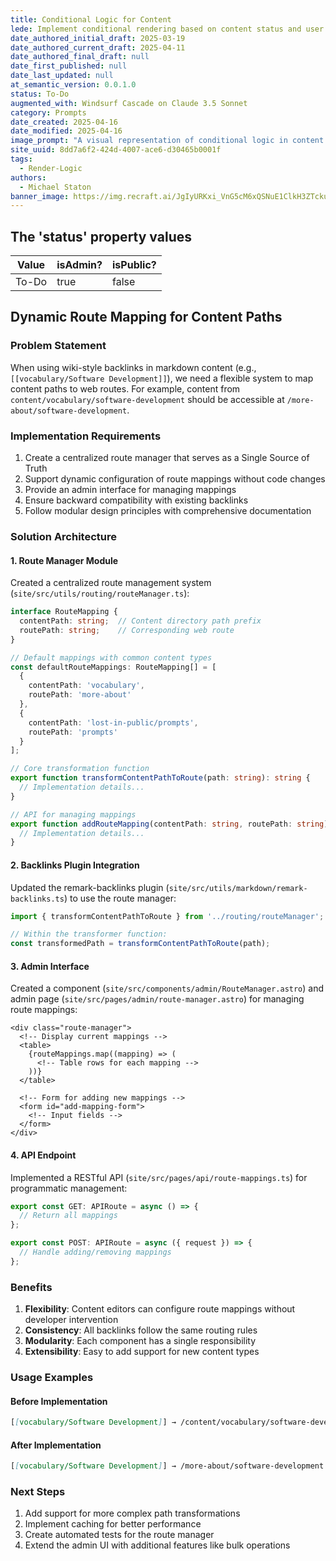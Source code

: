 ```yaml
---
title: Conditional Logic for Content
lede: Implement conditional rendering based on content status and user roles
date_authored_initial_draft: 2025-03-19
date_authored_current_draft: 2025-04-11
date_authored_final_draft: null
date_first_published: null
date_last_updated: null
at_semantic_version: 0.0.1.0
status: To-Do
augmented_with: Windsurf Cascade on Claude 3.5 Sonnet
category: Prompts
date_created: 2025-04-16
date_modified: 2025-04-16
image_prompt: "A visual representation of conditional logic in content rendering, featuring flowcharts, branching arrows, and code snippets. The scene conveys dynamic decision-making, modularity, and the adaptability of digital content systems."
site_uuid: 8dd7a6f2-424d-4007-ace6-d30465b0001f
tags:
  - Render-Logic
authors:
  - Michael Staton
banner_image: https://img.recraft.ai/JgIyURKxi_VnG5cM6xQSNuE1ClkH3ZTckuGvevkfJFk/rs:fit:1024:2048:0/raw:1/plain/abs://external/images/ca73a923-6834-4092-879c-24da549097a7
---
```

## The 'status' property values

| Value | isAdmin? | isPublic? |
| ----- | -------- | --------- |
| To-Do | true     | false     |

## Dynamic Route Mapping for Content Paths

### Problem Statement

When using wiki-style backlinks in markdown content (e.g., `[[vocabulary/Software Development]]`), we need a flexible system to map content paths to web routes. For example, content from `content/vocabulary/software-development` should be accessible at `/more-about/software-development`.

### Implementation Requirements

1. Create a centralized route manager that serves as a Single Source of Truth
2. Support dynamic configuration of route mappings without code changes
3. Provide an admin interface for managing mappings
4. Ensure backward compatibility with existing backlinks
5. Follow modular design principles with comprehensive documentation

### Solution Architecture

#### 1. Route Manager Module

Created a centralized route management system (`site/src/utils/routing/routeManager.ts`):

```typescript
interface RouteMapping {
  contentPath: string;  // Content directory path prefix
  routePath: string;    // Corresponding web route
}

// Default mappings with common content types
const defaultRouteMappings: RouteMapping[] = [
  {
    contentPath: 'vocabulary',
    routePath: 'more-about'
  },
  {
    contentPath: 'lost-in-public/prompts',
    routePath: 'prompts'
  }
];

// Core transformation function
export function transformContentPathToRoute(path: string): string {
  // Implementation details...
}

// API for managing mappings
export function addRouteMapping(contentPath: string, routePath: string): void {
  // Implementation details...
}
```

#### 2. Backlinks Plugin Integration

Updated the remark-backlinks plugin (`site/src/utils/markdown/remark-backlinks.ts`) to use the route manager:

```typescript
import { transformContentPathToRoute } from '../routing/routeManager';

// Within the transformer function:
const transformedPath = transformContentPathToRoute(path);
```

#### 3. Admin Interface

Created a component (`site/src/components/admin/RouteManager.astro`) and admin page (`site/src/pages/admin/route-manager.astro`) for managing route mappings:

```astro
<div class="route-manager">
  <!-- Display current mappings -->
  <table>
    {routeMappings.map((mapping) => (
      <!-- Table rows for each mapping -->
    ))}
  </table>
  
  <!-- Form for adding new mappings -->
  <form id="add-mapping-form">
    <!-- Input fields -->
  </form>
</div>
```

#### 4. API Endpoint

Implemented a RESTful API (`site/src/pages/api/route-mappings.ts`) for programmatic management:

```typescript
export const GET: APIRoute = async () => {
  // Return all mappings
};

export const POST: APIRoute = async ({ request }) => {
  // Handle adding/removing mappings
};
```

### Benefits

1. **Flexibility**: Content editors can configure route mappings without developer intervention
2. **Consistency**: All backlinks follow the same routing rules
3. **Modularity**: Each component has a single responsibility
4. **Extensibility**: Easy to add support for new content types

### Usage Examples

#### Before Implementation
```markdown
[[vocabulary/Software Development]] → /content/vocabulary/software-development
```

#### After Implementation
```markdown
[[vocabulary/Software Development]] → /more-about/software-development
```

### Next Steps

1. Add support for more complex path transformations
2. Implement caching for better performance
3. Create automated tests for the route manager
4. Extend the admin UI with additional features like bulk operations
